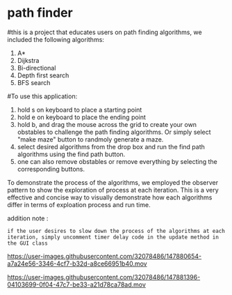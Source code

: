 # path finder
#this is a project that educates users on path finding algorithms, we included the following algorithms: 
1. A* 
2. Dijkstra 
3. Bi-directional 
4. Depth first search 
5. BFS search 

#To use this application:
1. hold s on keyboard to place a starting point 
2. hold e on keyboard to place the ending point 
3. hold b, and drag the mouse across the grid to create your own obstables to challenge the path finding algorithms. Or simply select "make maze" button to randmoly generate a maze. 
4. select desired algorithms from the drop box and run the find path algorithms using the find path button.
5. one can also remove obstables or remove everything by selecting the corresponding buttons.


To demonstrate the process of the algorithms, we employed the observer pattern to show the exploration of process at each iteration. This is a very effective and concise way to visually demonstrate how each algorithms differ in terms of exploation process and run time. 

addition note :

    if the user desires to slow down the process of the algorithms at each iteration, simply uncomment timer delay code in the update method in the GUI class

    

https://user-images.githubusercontent.com/32078486/147880654-a7a24e56-3346-4cf7-b32d-a8ce66951b40.mov


   

https://user-images.githubusercontent.com/32078486/147881396-04103699-0f04-47c7-be33-a21d78ca78ad.mov

